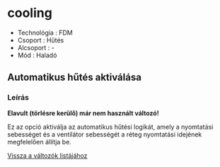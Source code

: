 # cooling

* Technológia : FDM
* Csoport : Hűtés
* Alcsoport : -
* Mód : Haladó

## Automatikus hűtés aktiválása

### Leírás

**Elavult \(törlésre kerülő\) már nem használt változó!**

Ez az opció aktiválja az automatikus hűtési logikát, amely a nyomtatási sebességet és a ventilátor sebességét a réteg nyomtatási idejének megfelelően állítja be.

[Vissza a változók listájához](./)

